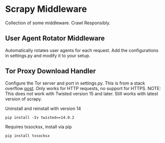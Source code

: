 # Scrapy Middleware
Collection of some middleware. Crawl Responsibly.


## User Agent Rotator Middleware
Automatically rotates user agents for each request. Add the configurations in settings.py and modify it to your setup.



## Tor Proxy Download Handler
Configure the Tor server and port in settings.py. This is from a stack overflow [post]. Only works for HTTP requests, no support for HTTPS. NOTE: This does not work with Twisted version 15 and later. Still works with latest version of scrapy.

Uninstall and reinstall with version 14

```
pip install -Iv twisted==14.0.2
```


Requires txsocksx, install via pip

```
pip install txsocksx
```


[post]: https://stackoverflow.com/questions/21839676/how-to-write-a-downloadhandler-for-scrapy-that-makes-requests-through-socksipy
